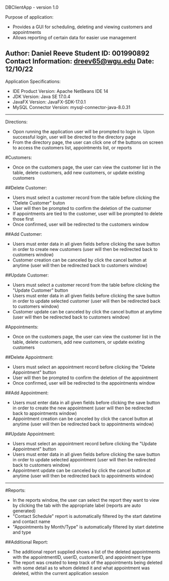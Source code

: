 DBClientApp - version 1.0

Purpose of application:
- Provides a GUI for scheduling, deleting and viewing customers and appointments
- Allows reporting of certain data for easier use management

Author: Daniel Reeve 
Student ID: 001990892 
Contact Information: dreev65@wgu.edu
Date: 12/10/22
--------------------------------------------------------------------------------------------------------------------

Application Specifications:

- IDE Product Version: Apache NetBeans IDE 14
- JDK Version: Java SE 17.0.4
- JavaFX Version: JavaFX-SDK-17.0.1
- MySQL Connector Version: mysql-connector-java-8.0.31

--------------------------------------------------------------------------------------------------------------------

Directions:

- Opon running the application user will be prompted to login in. Upon successful login, user will be directed to 
	the directory page
- From the directory page, the user can click one of the buttons on screen to access the customers list, 
	appointments list, or reports




#Customers:
- Once on the customers page, the user can view the customer list in the table, delete customers, add new customers,
	or update existing customers

##Delete Customer: 
- Users must select a customer record from the table before clicking the "Delete Customer" buton
- User will then be prompted to confirm the deletion of the customer
- If appointments are tied to the customer, user will be prompted to delete those first
- Once confirmed, user will be redirected to the customers window


##Add Customer:
- Users must enter data in all given fields before clicking the save button in order to create new customers
	(user will then be redirected back to customers window)
- Customer creation can be canceled by click the cancel button at anytime (user will then be redirected back to 
	customers window)

##Update Customer:
- Users must select a customer record from the table before clicking the "Update Customer" button
- Users must enter data in all given fields before clicking the save button in order to update selected customer
	(user will then be redirected back to customers window)
- Customer update can be canceled by click the cancel button at anytime (user will then be redirected back to 
	customers window)




#Appointments:
- Once on the customers page, the user can view the customer list in the table, delete customers, add new customers,
	or update existing customers

##Delete Appointment:
- Users must select an appointment record before clicking the "Delete Appointment" button
- User will then be prompted to confirm the deletion of the appointment
- Once confirmed, user will be redirected to the appointments window

##Add Appointment:
- Users must enter data in all given fields before clicking the save button in order to create the new appointment
	(user will then be redirected back to appointments window)
- Appointment creation can be canceled by click the cancel button at anytime (user will then be redirected back to 
	appointments window)

##Update Appointment:
- Users must select an appointment record before clicking the "Update Appointment" button
- Users must enter data in all given fields before clicking the save button in order to update selected appointment
	(user will then be redirected back to customers window)
- Appointment update can be canceled by click the cancel button at anytime (user will then be redirected back to 
	appointments window)



--------------------------------------------------------------------------------------------------------------------
#Reports:
- In the reports window, the user can select the report they want to view by clicking the tab with the appropriate
	label (reports are auto generated)
- "Contact Schedule" report is automatically filtered by the start datetime and contact name
- "Appointments by Month/Type" is automatically filtered by start datetime and type

##Additional Report: 

- The additional report supplied shows a list of the deleted appointments with the appointmentID, userID, 
	customerID, and appointment type
- The report was created to keep track of the appointments being deleted with some detail as to whom deleted it 
	and what appointment was deleted, within the current application session
